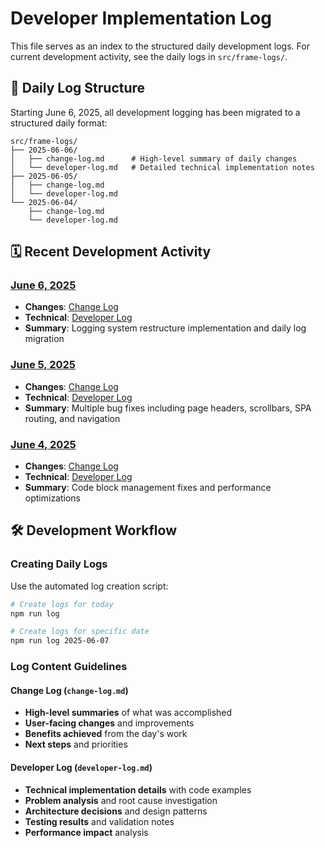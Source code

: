 # Developer Implementation Log

This file serves as an index to the structured daily development logs. For current development activity, see the daily logs in `src/frame-logs/`.

## 📁 Daily Log Structure

Starting June 6, 2025, all development logging has been migrated to a structured daily format:

```
src/frame-logs/
├── 2025-06-06/
│   ├── change-log.md      # High-level summary of daily changes
│   └── developer-log.md   # Detailed technical implementation notes
├── 2025-06-05/
│   ├── change-log.md
│   └── developer-log.md
└── 2025-06-04/
    ├── change-log.md
    └── developer-log.md
```

## 🗓️ Recent Development Activity

### [June 6, 2025](./src/frame-logs/2025-06-06/)
- **Changes**: [Change Log](./src/frame-logs/2025-06-06/change-log.md)
- **Technical**: [Developer Log](./src/frame-logs/2025-06-06/developer-log.md)
- **Summary**: Logging system restructure implementation and daily log migration

### [June 5, 2025](./src/frame-logs/2025-06-05/)
- **Changes**: [Change Log](./src/frame-logs/2025-06-05/change-log.md)
- **Technical**: [Developer Log](./src/frame-logs/2025-06-05/developer-log.md)
- **Summary**: Multiple bug fixes including page headers, scrollbars, SPA routing, and navigation

### [June 4, 2025](./src/frame-logs/2025-06-04/)
- **Changes**: [Change Log](./src/frame-logs/2025-06-04/change-log.md)
- **Technical**: [Developer Log](./src/frame-logs/2025-06-04/developer-log.md)
- **Summary**: Code block management fixes and performance optimizations

## 🛠️ Development Workflow

### Creating Daily Logs
Use the automated log creation script:

```bash
# Create logs for today
npm run log

# Create logs for specific date
npm run log 2025-06-07
```

### Log Content Guidelines

#### Change Log (`change-log.md`)
- **High-level summaries** of what was accomplished
- **User-facing changes** and improvements
- **Benefits achieved** from the day's work
- **Next steps** and priorities

#### Developer Log (`developer-log.md`)
- **Technical implementation details** with code examples
- **Problem analysis** and root cause investigation
- **Architecture decisions** and design patterns
- **Testing results** and validation notes
- **Performance impact** analysis

